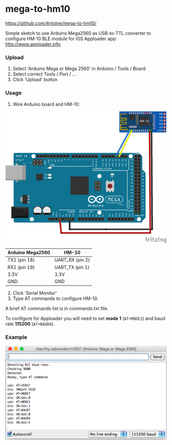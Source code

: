 # mega-to-hm10
https://github.com/4ntoine/mega-to-hm10/

Simple sketch to use Arduino Mega2560 as USB-to-TTL converter to configure HM-10 BLE module for iOS Apploader app:
http://www.apploader.info

### Upload

1. Select 'Arduino Mega or Mega 2560' in Arduino / Tools / Board
2. Select correct Tools / Port / ...
3. Click 'Upload' button

### Usage

1. Wire Arduino board and HM-10:

  ![schematics](wiring.png)

  Arduino Mega2560 | HM-10
  ---------------- |  -----
  TX1 (pin 18)     |  UART_RX (pin 2)
  RX1 (pin 19)     |  UART_TX (pin 1)
  3.3V             |  3.3V
  GND              |  GND

2. Click 'Serial Monitor'
3. Type AT commands to configure HM-10.

A brief AT commands list is in commands.txt file.

To configure for Apploader you will need to set **mode 1** (`AT+MODE1`) and baud rate **115200** (`AT+BAUD4`).

### Example

  ![example](example.png)